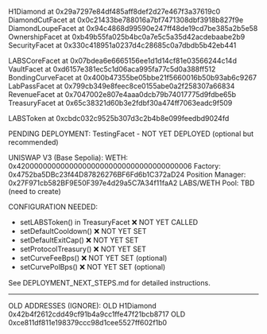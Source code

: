 H1Diamond at 0x29a7297e84df485aff8def2d27e467f3a37619c0
DiamondCutFacet at 0x0c21433be788016a7bf7471308dbf3918b827f9e
DiamondLoupeFacet at 0x94c4868d99590e247ff48de19cd7be385a2b5e58
OwnershipFacet at 0xb49b55fa025b4bc0a7e5c5a35d42acdebaabe2b9
SecurityFacet at 0x330c418951a0237d4c28685c0a7dbdb5b42eb441

LABSCoreFacet at 0x07bdea6e6665156ee1d1d14cf81e03566244c14d
VaultFacet at 0xd6157e381ec5c1d06aca995fa77c5d0a388ff512
BondingCurveFacet at 0x400b47355be05bbe21f5660016b50b93ab6c9267
LabPassFacet at 0x799cb349e8feec8ce0155abe0a2f258307a66834
RevenueFacet at 0x7047002e807e4aaa0dcb79b74017775d9fdbe65b
TreasuryFacet at 0x65c38321d60b3e2fdbf30a474ff7063eadc9f509

LABSToken at 0xcbdc032c9525b307d3c2b4b8e099feedbd9024fd

PENDING DEPLOYMENT:
TestingFacet - NOT YET DEPLOYED (optional but recommended)

UNISWAP V3 (Base Sepolia):
WETH: 0x4200000000000000000000000000000000000006
Factory: 0x4752ba5DBc23f44D87826276BF6Fd6b1C372aD24
Position Manager: 0x27F971cb582BF9E50F397e4d29a5C7A34f11faA2
LABS/WETH Pool: TBD (need to create)

CONFIGURATION NEEDED:
- setLABSToken() in TreasuryFacet ❌ NOT YET CALLED
- setDefaultCooldown() ❌ NOT YET SET
- setDefaultExitCap() ❌ NOT YET SET
- setProtocolTreasury() ❌ NOT YET SET
- setCurveFeeBps() ❌ NOT YET SET (optional)
- setCurvePolBps() ❌ NOT YET SET (optional)

See DEPLOYMENT_NEXT_STEPS.md for detailed instructions.

---

OLD ADDRESSES (IGNORE):
OLD H1Diamond 0x42b4f2612cdd49cf91b4a9cc1ffe47f21bcb8717
OLD 0xce811df811e198379ccc98d1cee5527ff602f1b0